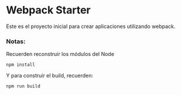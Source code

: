 # Webpack Starter

Este es el proyecto inicial para crear aplicaciones utilizando webpack.

### Notas:
Recuerden reconstruir los módulos del Node
```
npm install
```
Y para construir el build, recuerden:
```
npm run build
```

